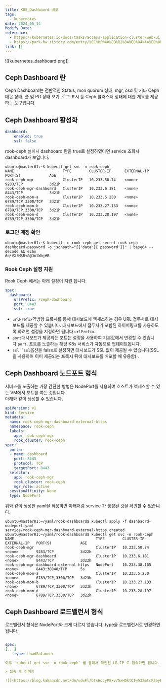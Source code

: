 ```yaml
---
title: K8S_Dashbaord 배포
tags:
  - kubernetes
date: 2024_05_14
Modify_Date: 
reference:
  - https://kubernetes.io/docs/tasks/access-application-cluster/web-ui-dashboard/
  - https://park-hw.tistory.com/entry/%EC%BF%A0%EB%B2%84%EB%84%A4%ED%8B%B0%EC%8A%A4-%EB%8C%80%EC%8B%9C%EB%B3%B4%EB%93%9C-%EC%A0%81%EC%9A%A9
link: []
---
```

![[kubernetes_dashboard.png]]
## Ceph Dashboard 란

Ceph Dashboard는 전반적인 Status, mon quorum 상태, mgr, osd 및 기타 Ceph 데몬 상태, 풀 및 PG 상태 보기, 로그 표시 등 Ceph 클러스터 상태에 대한 개요를 제공하는 도구입니다.

## Ceph Dashboard 활성화

```yaml
dashboard:
    enabled: true
    ssl: false
```

rook-ceph 설치시 dashboard 란을 true로 설정하였다면 service 조회시 dashboard가 보입니다.

```shell
ubuntu@master01:~$ kubectl get svc -n rook-ceph 
NAME                      TYPE        CLUSTER-IP      EXTERNAL-IP   PORT(S)             AGE
rook-ceph-mgr             ClusterIP   10.233.50.74    <none>        9283/TCP            3d21h
rook-ceph-mgr-dashboard   ClusterIP   10.233.6.181    <none>        8443/TCP            3d21h
rook-ceph-mon-a           ClusterIP   10.233.5.250    <none>        6789/TCP,3300/TCP   3d21h
rook-ceph-mon-b           ClusterIP   10.233.27.133   <none>        6789/TCP,3300/TCP   3d21h
rook-ceph-mon-d           ClusterIP   10.233.28.197   <none>        6789/TCP,3300/TCP   3d21h
```
### 로그인 계정 확인

```shell
ubuntu@master01:~$ kubectl -n rook-ceph get secret rook-ceph-dashboard-password -o jsonpath="{['data']['password']}" | base64 --decode && echo
6q*VX!M$R+&@JolWbj#R
```
### Rook Ceph 설정 지원

Rook Ceph 에서는 아래 설정이 지원 됩니다.

```yaml
spec:
  dashboard:
    urlPrefix: /ceph-dashboard
    port: 8443
    ssl: true
```

- `urlPrefix`역방향 프록시를 통해 대시보드에 액세스하는 경우 URL 접두사로 대시보드를 제공할 수 있습니다. 대시보드에서 접두사가 포함된 하이퍼링크를 사용하도록 하려면 설정을 지정하면 됩니다 `urlPrefix`.
- `port`대시보드가 ​​제공되는 포트는 설정을 사용하여 기본값에서 변경할 수 있습니다 `port`. 포트를 노출하는 해당 K8s 서비스가 자동으로 업데이트됩니다.
- `ssl``ssl`옵션을 false로 설정하면 대시보드가 ​​SSL 없이 제공될 수 있습니다(SSL을 사용하여 이미 제공되는 프록시 뒤에 대시보드를 배포할 때 유용함) .

## Ceph Dashboard 노드포트 형식

서비스를 노출하는 가장 간단한 방법은 NodePort를 사용하여 호스트가 액세스할 수 있는 VM에서 포트를 여는 것입니다.  
아래와 같이 생성할 수 있습니다.

```yaml
apiVersion: v1
kind: Service
metadata:
  name: rook-ceph-mgr-dashboard-external-https
  namespace: rook-ceph
  labels:
    app: rook-ceph-mgr
    rook_cluster: rook-ceph
spec:
  ports:
  - name: dashboard
    port: 8443
    protocol: TCP
    targetPort: 8443
  selector:
    app: rook-ceph-mgr
    rook_cluster: rook-ceph
    mgr_role: active
  sessionAffinity: None
  type: NodePort
```

위와 같이 생성한 yaml을 적용하면 아래처럼 service 가 생성된 것을 확인할 수 있습니다.

```shell
ubuntu@master01:~/yaml/rook-dashboard$ kubectl apply -f dashbaord-nodeport.yaml 
service/rook-ceph-mgr-dashboard-external-https created
ubuntu@master01:~/yaml/rook-dashboard$ kubectl get svc -n rook-ceph 
NAME                                     TYPE        CLUSTER-IP      EXTERNAL-IP   PORT(S)             AGE
rook-ceph-mgr                            ClusterIP   10.233.50.74    <none>        9283/TCP            3d22h
rook-ceph-mgr-dashboard                  ClusterIP   10.233.6.181    <none>        8443/TCP            3d22h
rook-ceph-mgr-dashboard-external-https   NodePort    10.233.38.105   <none>        8443:30848/TCP      5s
rook-ceph-mon-a                          ClusterIP   10.233.5.250    <none>        6789/TCP,3300/TCP   3d23h
rook-ceph-mon-b                          ClusterIP   10.233.27.133   <none>        6789/TCP,3300/TCP   3d23h
rook-ceph-mon-d                          ClusterIP   10.233.28.197   <none>        6789/TCP,3300/TCP   3d22h
```

## Ceph Dashboard 로드밸런서 형식

로드밸런서 형식은 NodePort와 크게 다르지 않습니다. type을 로드밸런서로 변경하면 됩니다.

```yaml

spec:
[...]
    type: LoadBalancer

이후 `kubectl get svc -n rook-ceph` 를 통해서 확인된 LB IP 로 접속하면 됩니다.

> 접속 후 이미지

![](https://blog.kakaocdn.net/dn/udwFl/btsHocyP8xv/5xHQktCIw53ZmtcF2eyKZ0/img.png)
